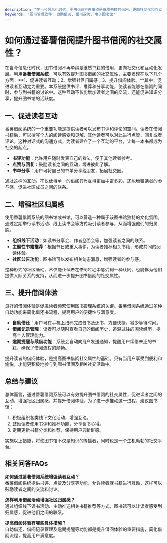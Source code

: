 ```yaml
---
description: "在当今信息化时代，图书借阅不再单纯是纸质书籍的借用，更向社交化和互动化发展。利用**番薯借阅系统**，可以有效提升图书借阅的社交属性，主要表现在以下几个方面：**1、促进读者互动；2、增强社区归属感；3、提升借阅体验。**其中，促进读者互动尤为重要。本系统提供书评、推荐和分享功能，使读者能够在借阅的同时，参与到书籍的讨论中。这种互动不仅能增加读者之间的交流，还能促进知识分享，提升图书馆的活跃度。"
keywords: "图书管理软件, 自助借阅, 借书系统, 电子图书馆"
---
```

# 如何通过番薯借阅提升图书借阅的社交属性？

在当今信息化时代，图书借阅不再单纯是纸质书籍的借用，更向社交化和互动化发展。利用**番薯借阅系统**，可以有效提升图书借阅的社交属性，主要表现在以下几个方面：**1、促进读者互动；2、增强社区归属感；3、提升借阅体验。**其中，促进读者互动尤为重要。本系统提供书评、推荐和分享功能，使读者能够在借阅的同时，参与到书籍的讨论中。这种互动不仅能增加读者之间的交流，还能促进知识分享，提升图书馆的活跃度。

## **一、促进读者互动**

番薯借阅系统的一个重要功能是提供读者可以发布书评和评论的空间。读者在借阅书籍后，可以撰写个人的阅读感受和见解，其他读者可以对此进行点赞、回复或者评论。这种对话式的沟通方式，为读者建立了一个互动的平台，让每一本书都成为社交的起点。

- **书评功能**：允许用户随时发表自己的看法，便于其他读者参考。
- **点赞与回复**：鼓励读者之间的互动，增进彼此了解。
- **书单分享**：用户可将自己的书单分享给朋友，拓展社交圈。

通过这样的互动，不仅使得单一的借阅行为变得更加丰富多彩，还能增强读者的参与感，促进社区成员之间的联系。

## **二、增强社区归属感**

使用番薯借阅系统的图书馆或书馆，可以营造一种属于该图书馆独特的文化氛围。通过定期举行读书活动、线上读书会等方式吸引读者参与，从而增强他们的归属感。

- **组织线下活动**：如读书分享会、作者见面会等，加强读者之间的联系。
- **主题性书籍推荐**：根据节日或重大事件，为读者推荐相关书籍，形成共同的阅读体验。
- **社区公告功能**：图书馆可以发布相关动态消息，增强读者的参与感。

这种形式的社区活动，不仅能让读者在借阅过程中感受到一种认同，也能够为他们提供人际关系的支持，从而进一步提升图书借阅的社交属性。

## **三、提升借阅体验**

良好的借阅体验是促进读者频繁使用图书管理系统的关键。番薯借阅系统通过多种自助功能来简化借还书流程，提高用户的便捷性与满意度。

- **自助借还**：用户可在手机上扫码完成借书及还书，方便快捷，减少等待时间。
- **借阅记录管理**：读者可以随时查看自己的借阅历史，追溯过往的阅读经历，提高个人管理能力。
- **逾期提醒与续借功能**：系统会自动向用户发送通知，提醒用户续借未还的书籍，确保了借阅流程的顺畅。

提升读者的借阅体验，是提高图书借阅社交属性的基础。只有当用户享受到便利和愉悦，才能更积极地参与到图书借阅及相关社交活动中。

## **总结与建议**

总体而言，通过番薯借阅系统可以有效提升图书借阅的社交属性，促进读者之间的互动，增强社区归属感，并提升借阅体验。为了进一步推动这一进程，建议图书馆：

1. 积极组织各类线下文化活动，增强互动。
2. 鼓励读者使用书评和推荐功能，分享读书心得。
3. 定期更新书籍分类和推荐，保持用户的新鲜感。

实施以上措施，将使图书馆不仅是知识的传播者，同时也是一个生机勃勃的社交平台。

## 相关问答FAQs

**如何通过番薯借阅系统增强读者互动？**  
番薯借阅系统提供书评、点赞及分享等功能，允许读者就书籍进行互动，这样可以鼓励读者之间的交流和讨论。

**怎样利用借阅活动增强社区归属感？**  
通过组织线下读书活动、主动推送相关书籍推荐等方式，图书馆可以让读者感受到归属感，促进他们之间的联系。

**提高借阅体验有哪些具体措施？**  
自助借还、借阅记录管理及逾期提醒等功能都是提升借阅体验的重要措施，简化借阅流程，提高用户满意度。
